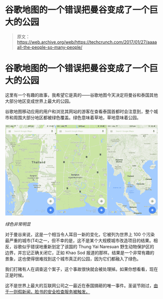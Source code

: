 # 谷歌地图的一个错误把曼谷变成了一个巨大的公园

> 原文：<https://web.archive.org/web/https://techcrunch.com/2017/01/27/aaaaall-the-people-so-many-people/>

# 谷歌地图的一个错误把曼谷变成了一个巨大的公园

这里有一个有趣的故事，我希望它是真的——谷歌地图今天决定将曼谷和泰国其他大部分地区变成世界上最大的公园。

谷歌地图移动应用的用户和浏览其网站的游客在查看泰国首都时会注意到，整个城市和周围大部分地区都被绿色覆盖。绿色意味着草地，草地意味着公园。

![bangkok-park-life](img/f8509b8ececdaf453f0b242fa4413203.png)

*绿色非常明显*

对于曼谷来说，这是一个相当令人耳目一新的变化，它被列为世界上 100 个污染最严重的城市(T4)之一，但不幸的是，这不是某个大规模城市改造项目的结果。相反，谷歌似乎错误地重新划定了该国的 Thung Yai Naresuan 野生动物保护区的边界，并忘记正确关闭它，正如 Khao Sod 报道的那样。结果是一个非常有趣的景象，这也使得很难找到这个城市真正的公园，因为它们都融入了绿色。

我们打赌有人在调查这个案子，这个事故很快就会被处理掉。如果你想看看，现在正是时候。

这不是世界上最大的互联网公司之一最近在泰国搞砸的唯一事件。圣诞节刚过，[由于一则假新闻，脸书的安全检查服务被触发。](https://web.archive.org/web/20230403101659/http://www.theverge.com/2016/12/27/14088982/fake-news-safety-check-bangkok-thailand)